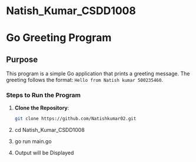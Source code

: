 ﻿# Natish_Kumar_CSDD1008
 # Go Greeting Program

## Purpose
This program is a simple Go application that prints a greeting message. The greeting follows the format: `Hello from Natish kumar 500235460`.

### Steps to Run the Program

1. **Clone the Repository**:
   ```sh
   git clone https://github.com/Natishkumar02.git

2. cd Natish_Kumar_CSDD1008

3. go run main.go

4. Output will be Displayed
